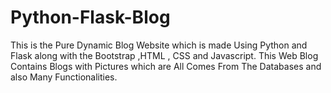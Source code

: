 # Python-Flask-Blog
This is the Pure Dynamic Blog  Website which is made Using Python and Flask  along with the Bootstrap ,HTML , CSS and Javascript. This Web Blog Contains Blogs with Pictures which are All Comes From The Databases and also Many Functionalities.
